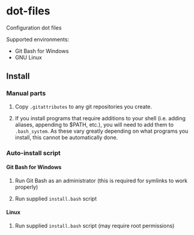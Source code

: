 # dot-files

Configuration dot files

Supported environments:
- Git Bash for Windows
- GNU Linux

## Install

### Manual parts

1. Copy `.gitattributes` to any git repositories you create.

2. If you install programs that require additions to your shell (i.e. adding aliases, appending to $PATH, etc.),
 you will need to add them to `.bash_system`.
 As these vary greatly depending on what programs you install, this cannot be automatically done.

### Auto-install script

#### Git Bash for Windows

1. Run Git Bash as an administrator (this is required for symlinks to work properly)

2. Run supplied `install.bash` script

#### Linux

1. Run supplied `install.bash` script (may require root permissions)
